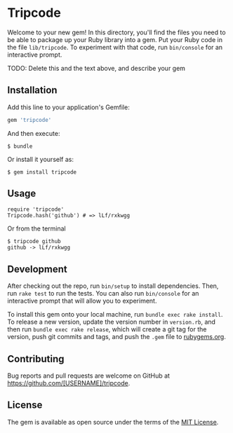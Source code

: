 # Tripcode

Welcome to your new gem! In this directory, you'll find the files you need to be able to package up your Ruby library into a gem. Put your Ruby code in the file `lib/tripcode`. To experiment with that code, run `bin/console` for an interactive prompt.

TODO: Delete this and the text above, and describe your gem

## Installation

Add this line to your application's Gemfile:

```ruby
gem 'tripcode'
```

And then execute:

    $ bundle

Or install it yourself as:

    $ gem install tripcode

## Usage

    require 'tripcode'
    Tripcode.hash('github') # => lLf/rxkwgg

Or from the terminal

    $ tripcode github
    github -> lLf/rxkwgg

## Development

After checking out the repo, run `bin/setup` to install dependencies. Then, run `rake test` to run the tests. You can also run `bin/console` for an interactive prompt that will allow you to experiment.

To install this gem onto your local machine, run `bundle exec rake install`. To release a new version, update the version number in `version.rb`, and then run `bundle exec rake release`, which will create a git tag for the version, push git commits and tags, and push the `.gem` file to [rubygems.org](https://rubygems.org).

## Contributing

Bug reports and pull requests are welcome on GitHub at https://github.com/[USERNAME]/tripcode.


## License

The gem is available as open source under the terms of the [MIT License](http://opensource.org/licenses/MIT).

